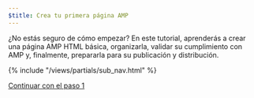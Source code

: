 ```yaml
---
$title: Crea tu primera página AMP
---
```


¿No estás seguro de cómo empezar? En este tutorial, aprenderás a crear una página AMP HTML básica, organizarla, validar su cumplimiento con AMP y, finalmente, prepararla para su publicación y distribución.

{% include "/views/partials/sub_nav.html" %}

<a class="button go-button" href="/es/docs/get_started/create/basic_markup.html">Continuar con el paso 1</a>